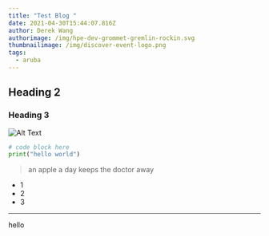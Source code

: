 ```yaml
---
title: "Test Blog "
date: 2021-04-30T15:44:07.816Z
author: Derek Wang
authorimage: /img/hpe-dev-grommet-gremlin-rockin.svg
thumbnailimage: /img/discover-event-logo.png
tags:
  - aruba
---
```

## Heading 2

### Heading 3

![Alt Text](/img/training-image1.jpg "My Image")

```python
# code block here
print("hello world")
```

> an apple a day keeps the doctor away

* 1
* 2
* 3



---



hello